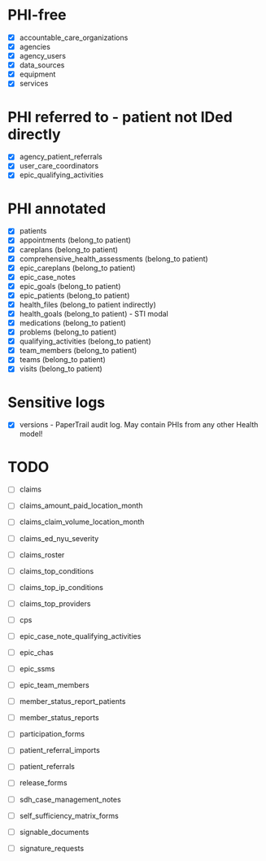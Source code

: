 # PHI-free
- [x] accountable_care_organizations
- [x] agencies
- [x] agency_users
- [x] data_sources
- [x] equipment
- [x] services

# PHI referred to - patient not IDed directly
- [x] agency_patient_referrals
- [x] user_care_coordinators
- [x] epic_qualifying_activities

# PHI annotated
- [x] patients
- [x] appointments (belong_to patient)
- [x] careplans (belong_to patient)
- [x] comprehensive_health_assessments (belong_to patient)
- [x] epic_careplans (belong_to patient)
- [x] epic_case_notes
- [x] epic_goals (belong_to patient)
- [x] epic_patients (belong_to patient)
- [x] health_files (belong_to patient indirectly)
- [x] health_goals (belong_to patient) - STI modal
- [x] medications (belong_to patient)
- [x] problems (belong_to patient)
- [x] qualifying_activities (belong_to patient)
- [x] team_members (belong_to patient)
- [x] teams (belong_to patient)
- [x] visits (belong_to patient)

# Sensitive logs
- [x] versions - PaperTrail audit log. May contain PHIs from any other Health model!


# TODO
- [ ] claims
- [ ] claims_amount_paid_location_month
- [ ] claims_claim_volume_location_month
- [ ] claims_ed_nyu_severity
- [ ] claims_roster
- [ ] claims_top_conditions
- [ ] claims_top_ip_conditions
- [ ] claims_top_providers
- [ ] cps

- [ ] epic_case_note_qualifying_activities
- [ ] epic_chas
- [ ] epic_ssms
- [ ] epic_team_members

- [ ] member_status_report_patients
- [ ] member_status_reports
- [ ] participation_forms
- [ ] patient_referral_imports
- [ ] patient_referrals
- [ ] release_forms
- [ ] sdh_case_management_notes
- [ ] self_sufficiency_matrix_forms

- [ ] signable_documents
- [ ] signature_requests